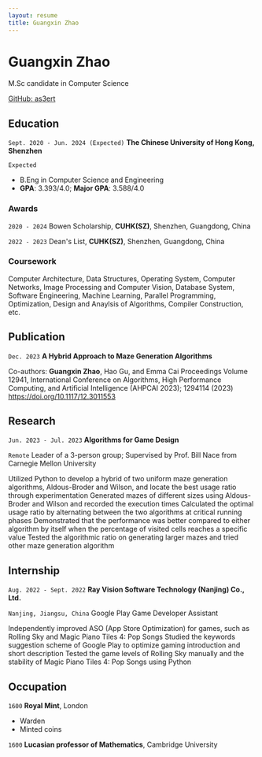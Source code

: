 ```yaml
---
layout: resume
title: Guangxin Zhao
---
```

# Guangxin Zhao
M.Sc candidate in Computer Science

<div id="webaddress">
<a href="https://github.com/as3ert">GitHub: as3ert</a>
</div>

## Education

`Sept. 2020 - Jun. 2024 (Expected)`
__The Chinese University of Hong Kong, Shenzhen__

`Expected `
- B.Eng in Computer Science and Engineering
- **GPA**: 3.393/4.0; **Major GPA**: 3.588/4.0

### Awards

`2020 - 2024`
Bowen Scholarship, **CUHK(SZ)**, Shenzhen, Guangdong, China

`2022 - 2023`
Dean's List, **CUHK(SZ)**, Shenzhen, Guangdong, China

### Coursework

Computer Architecture, Data Structures, Operating System, Computer Networks, Image Processing and Computer Vision, Database System, Software Engineering, Machine Learning, Parallel Programming, Optimization, Design and Anaylsis of Algorithms, Compiler Construction, etc.

## Publication

`Dec. 2023`
__A Hybrid Approach to Maze Generation Algorithms__

Co-authors: **Guangxin Zhao**, Hao Gu, and Emma Cai
Proceedings Volume 12941, International Conference on Algorithms, High Performance Computing, and Artificial Intelligence (AHPCAI 2023); 1294114 (2023) https://doi.org/10.1117/12.3011553

## Research

`Jun. 2023 - Jul. 2023`
__Algorithms for Game Design__

`Remote`
Leader of a 3-person group; Supervised by Prof. Bill Nace from Carnegie Mellon University

Utilized Python to develop a hybrid of two uniform maze generation algorithms, Aldous-Broder and Wilson, and locate the best usage ratio through experimentation
Generated mazes of different sizes using Aldous-Broder and Wilson and recorded the execution times 
Calculated the optimal usage ratio by alternating between the two algorithms at critical running phases 
Demonstrated that the performance was better compared to either algorithm by itself when the percentage of visited cells reaches a specific value
Tested the algorithmic ratio on generating larger mazes and tried other maze generation algorithm

## Internship

`Aug. 2022 - Sept. 2022`
__Ray Vision Software Technology (Nanjing) Co., Ltd.__

`Nanjing, Jiangsu, China`
Google Play Game Developer Assistant

Independently improved ASO (App Store Optimization) for games, such as Rolling Sky and Magic Piano Tiles 4: Pop Songs
Studied the keywords suggestion scheme of Google Play to optimize gaming introduction and short description
Tested the game levels of Rolling Sky manually and the stability of Magic Piano Tiles 4: Pop Songs using Python


## Occupation

`1600`
__Royal Mint__, London

- Warden
- Minted coins

`1600`
__Lucasian professor of Mathematics__, Cambridge University



<!-- ### Footer

Last updated: May 2013 -->


